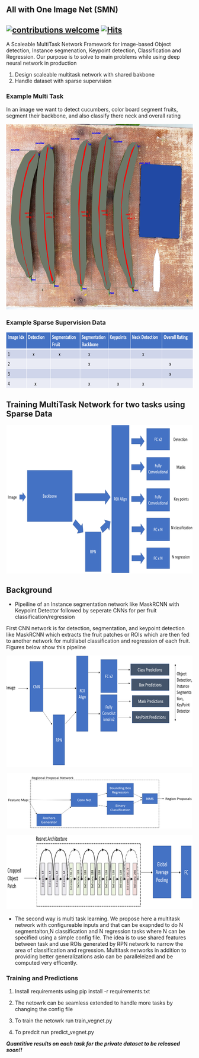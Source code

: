 ## All with One Image Net (SMN)
## [![contributions welcome](https://img.shields.io/badge/contributions-welcome-brightgreen.svg?style=flat)](https://github.com/Asad-Ismail/SMN/issues) [![Hits](https://hits.seeyoufarm.com/api/count/incr/badge.svg?url=https%3A%2F%2Fgithub.com%2FAsad-Ismail%2FSMN&count_bg=%2379C83D&title_bg=%23555555&icon=&icon_color=%23E7E7E7&title=hits&edge_flat=false)](https://hits.seeyoufarm.com)



A Scaleable MultiTask Network Framework for image-based Object detection, Instance segmenation, Keypoint detection, Classification and Regression.
Our purpose is to solve to main problems while using deep neural network in production

1. Design scaleable multitask network with shared bakbone
2. Handle dataset with sparse supervision

### Example Multi Task 

In an image we want to detect cucumbers, color board segment fruits, segment their backbone, and also classify there neck and overall rating
  <p align="center">
    <img src="figs/ann_input.png" alt="animated" width=700 height=500 />
  </p>
  
### Example Sparse Supervision Data

  <p align="center">
    <img src="figs/data.png" alt="animated" width=600 height=150/>
  </p>
  
## Training MultiTask Network for two tasks using Sparse Data
  <p align="center">
    <img src="figs/MT.gif" alt="animated"  width=650 height=400  />
  </p>
                

## Background

* Pipeiline of an Instance segmentation network like MaskRCNN with Keypoint Detector followed by seperate CNNs for per fruit classification/regression
 
First CNN network is for detection, segmentation, and keypoint detection like MaskRCNN which extracts the fruit patches or ROIs which are then fed to another network for multilabel classification and regression of each fruit. Figures below show this pipeline

  <p align="center">
    <img src="figs/masrcnn.png" alt="animated" width=650 height=300 />
  </p>
  
  
  <p align="center">
    <img src="figs/RPN.png" alt="animated" width=500 height=150 />
  </p>
  
  <p align="center">
    <img src="figs/resnet34.png" alt="animated" width=650 height=200 />
  </p>


* The second way is multi task learning. We propose here a multitask network with configureable inputs and that can be exapnded to do N segmentaiton,N classification and N regression tasks where N can be specified using a simple config file. The idea is to use shared features between task and use ROIs generated by RPN network to narrow the area of classification and regression. Multitask networks in addition to providing better generalizations aslo can be paralleleized and be computed very efficently.


### Training and Predictions

1) Install requirements using pip install -r requirements.txt
2) The netowrk can be seamless extended to handle more tasks by changing the config file

  
3) To train the netowrk run train_vegnet.py  
4) To predcit run predict_vegnet.py 

***Quantitive results on each task for the private dataset to be released soon!!***

